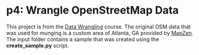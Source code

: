 <h1>p4: Wrangle OpenStreetMap Data</h1>

This project is from the [Data Wrangling](https://www.udacity.com/course/data-wrangling-with-mongodb--ud032) course. The original OSM data that was used for munging is a custom area of Atlanta, GA provided by [MapZen](https://mapzen.com/data/metro-extracts/). The input folder contains a sample that was created using the <b>create_sample.py</b> script.
